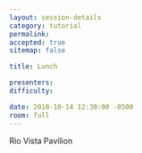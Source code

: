 ```yaml
---
layout: session-details
category: tutorial
permalink:
accepted: true
sitemap: false

title: Lunch

presenters:
difficulty:

date: 2018-10-14 12:30:00 -0500
room: full
---
```

Rio Vista Pavilion
